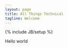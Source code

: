 ```yaml
---
layout: page
title: All Things Technical
tagline: Welcome
---
```

{% include JB/setup %}

Hello world

